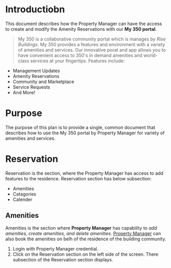 # Introductiobn

This document describes how the Property Manager can have the access to create
and modify the Amenity Reservations with our **My 350 portal**.

> My 350 is a collaborative community portal which is manages by _Rise Buildings_. My
350 provides a features and environment with a variety of amenities and services.
Our innovative porat and app allows you to have convenient access to 350's in
demand amenities and world-class services at your fingertips.
Features include:

* Management Updates
* Amenity Reservations
* Community and Marketplace
* Service Requests
* And More!

# Purpose

The purpose of this plan is to provide a single, common document that describes
how to use the My 350 portal by Property Manager for variety of amenities and
services.

# Reservation

Reservation is the section, where the Property Manager has access to add features to the
residence. Reservation section has below subsection:

- Amenities
- Catagories
- Calender

## Amenities

Amenities is the section where **Property Manager** has capability to _add amenities, create
amenities, and delete amenities_. [Property Manager](www.investopedia.com/terms/p/property-manager.asp) can also book the amenities on belh of
the residence of the building community.

1. Login with Property Manager credential.
2. Click on the Reservation section on the left side of the screen. There subsection of the
Reservation section displays.

